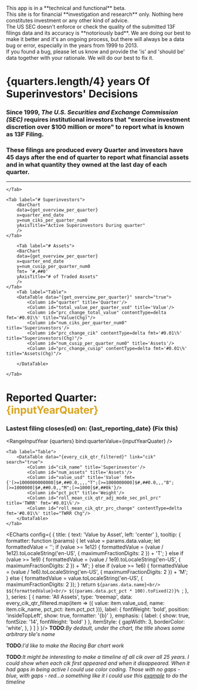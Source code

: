 <script>

let get_overview_per_quarter = props.entries_get_overview_per_quarter;
let quarters = get_overview_per_quarter.map(item => (item.quarter)).reverse();
$: inputYearQuater = quarters[quarters.length -1];

$: every_cik_qtr_filtered = props.entries_every_cik_qtr.filter(item => item.quarter === inputYearQuater);
$: prev_quarter = every_cik_qtr_filtered[0].prev_quarter;

const [ total_quarters, 
        total_ciks,
        last_reporting_date] = get_overview_per_quarter.map(q => [q.total_quarters, q.total_ciks, q.last_reporting_date])[0];

</script>


<!-- {JSON.stringify(props.entries_get_overview_per_quarter[0].quarter,  null, 2)}  -->
<div style="display: flex; justify-content: center;">
    <Alert status="warning" open="true">
    <Modal title="Data Quality Warning and Site's Purpose" buttonText="Important Statement About Data Quality and App's Purpose"> 
    This app is in a **technical and functional** beta.
    <br>
    This site is for financial **investigation and research** only. Nothing here constitutes investment or any other kind of advice.
    <br>
    The US SEC doesn't enforce or check the quality of the submitted 13F filings data and its accuracy is **notoriously bad**. We are doing our best to make it better and it's an ongoing process, but there will always be a data bug or error, especially in the years from 1999 to 2013.
    <br>
    If you found a bug, please let us know and provide the 'is' and 'should be' data together with your rationale. We will do our best to fix it.
    </Modal>
    </Alert>  
</div>

# **{quarters.length/4}** years Of Superinvestors' Decisions
### Since 1999, *The U.S. Securities and Exchange Commission (SEC)* requires institutional investors that **"exercise investment discretion over $100 million or more"** to report what is known as **13F Filing**. <br>
### These filings are produced every **Quarter** and investors have **45 days** after the end of quarter to report what financial assets and in what quantity they owned at the last day of each quarter. 
<hr>

<BigValue
    data={get_overview_per_quarter}
    title="All Superinvestors"
    value=total_ciks_num0
/>

<BigValue
    data={get_overview_per_quarter}
    title="Reported Years"
    value=total_years
/>

<BigValue
    data={get_overview_per_quarter}
    title="Traded Assets"
    value=total_cusip_num0
/>

<!-- **TODO**:*Maybe add one more BigValue here for Total Value traded in 25 years*

**TODO**:*Add a BigValue for Average %P/L for all cik all time*



**TODO**:*correct the tooltip formatting for Line Chart for Value, Assets. Now it shows data in Billions and 
it needs to be Trillions* -->



<Tabs>
    <Tab label="Value">
        <AreaChart 
            data={get_overview_per_quarter}
            x=quarter_end_date 
            y=total_value_per_quarter_usd
            yAxisTitle="End Qtr"
            sort=asc
        />

    </Tab>

    <Tab label="# Superinvestors">
        <BarChart 
        data={get_overview_per_quarter}
        x=quarter_end_date 
        y=num_ciks_per_quarter_num0
        yAxisTitle="Active Superinvestors During quarter"
        />
    </Tab>

        <Tab label="# Assets">
        <BarChart 
        data={get_overview_per_quarter}
        x=quarter_end_date 
        y=num_cusip_per_quarter_num0
        fmt= '#,##0'
        yAxisTitle="# of Traded Assets"
        />
    </Tab>
        <Tab label="Table">
        <DataTable data="{get_overview_per_quarter}" search="true">
            <Column id="quarter" title='Quarter'/>
            <Column id="total_value_per_quarter_usd" title='Value'/>
            <Column id="prc_change_total_value" contentType=delta fmt='#0.01\%' title="Value(Chg)"/>
            <Column id="num_ciks_per_quarter_num0" title='Superinvestors'/>
            <Column id="prc_change_cik" contentType=delta fmt='#0.01\%' title="Superinvestors(Chg)"/>
            <Column id="num_cusip_per_quarter_num0" title='Assets'/>
            <Column id="prc_change_cusip" contentType=delta fmt='#0.01\%' title="Assets(Chg)"/>
            
        </DataTable>

    </Tab>

</Tabs>

# Reported Quarter: <span style="color: goldenrod;">{inputYearQuater}</span>
### Lastest filing closes(ed) on: **{last_reporting_date}** (Fix this)
<!-- **TODO**:*Fix the code for the last reporting date/reporting closed date* -->

<RangeInputYear {quarters} bind:quarterValue={inputYearQuater} />

<BigValue
    data={every_cik_qtr_filtered}
    title="Total Value"
    value=total_value_quarter_all_cik_usd  
    comparison=prc_change_total_value_pct
/>

<BigValue
    data={every_cik_qtr_filtered}
    title="# of Superinvestors"
    value=total_num_cik_per_quarter_num0  
    fmt='#,##0'  
    comparison=prc_change_total_num_cik_pct
    comparisonTitle="Over {prev_quarter}"
/>

<BigValue
    data={every_cik_qtr_filtered}
    title="# of Assets"
    value=total_assets_per_quarter_num0  
    fmt='#,##0'  
    comparison=prc_change_total_num_assets_pct
    comparisonTitle="Over {prev_quarter}"
/> 

<BigValue
    data={every_cik_qtr_filtered}
    title="TWRR"
    value=roll_mean_all_cik_qtr_adj_mode_sec_pnl_prc  
    fmt='#0.01\%'  
    comparison=roll_mean_all_cik_qtr_prc_change
    comparisonTitle="Over {prev_quarter}"
/>
<!-- prev_roll_mean_all_cik_qtr_adj_mode_sec_pnl_prc -->

<!-- **TODO**:*Add a BigValue for Average % TWR for all cik for each quarter*
**TODO**:*Add a table column for Average % TWR for each cik all each quarter* -->

<!-- **TODO**:*Formatting of values in the table is not dynamic - needs correction*
**TODO**:*The search box is not synchronised with the slider. When inputting search term and 
selecting values on slider the results ignore the search term*  -->


<Tabs>

    <Tab label="Table">
        <DataTable data="{every_cik_qtr_filtered}" link="cik" search="true">
            <Column id="cik_name" title='Superinvestor'/>
            <Column id="num_assets" title='Assets'/>
            <Column id="value_usd" title='Value' fmt={'[>=1000000000000]$#,##0.0,,,,"T";[>=1000000000]$#,##0.0,,,"B";[>=1000000]$#,##0.0,,"M";[>=1000]$#,##0k'}/>
            <Column id="pct_pct" title='Weight'/>
            <Column id="roll_mean_cik_qtr_adj_mode_sec_pnl_prc" title='TWRR' fmt='#0.01\%'/>
            <Column id="roll_mean_cik_qtr_prc_change" contentType=delta fmt='#0.01\%' title="TWRR Chg"/>
        </DataTable>
    </Tab>


<Tab label="Chart">

<ECharts config={
    {
        title: {
            text: 'Value by Asset',
            left: 'center'
        },
        tooltip: {
            formatter: function (params) {
                let value = params.data.value;
                let formattedValue = '';
                if (value >= 1e12) {
                    formattedValue = (value / 1e12).toLocaleString('en-US', { maximumFractionDigits: 2 }) + 'T';
                } else if (value >= 1e9) {
                    formattedValue = (value / 1e9).toLocaleString('en-US', { maximumFractionDigits: 2 }) + 'M';
                } else if (value >= 1e6) {
                    formattedValue = (value / 1e6).toLocaleString('en-US', { maximumFractionDigits: 2 }) + 'M';
                } else {
                    formattedValue = value.toLocaleString('en-US', { maximumFractionDigits: 2 });
                }
                return `${params.data.name}<br/>
                    $${formattedValue}<br/>
                    ${(params.data.pct_pct * 100).toFixed(2)}% `;
            },
        },
        series: [
            {
                name: 'All Assets',
                type: 'treemap',
                data: every_cik_qtr_filtered.map(item => ({
                    value: item.value_usd,
                    name: item.cik_name,
                    pct_pct: item.pct_pct
                })),
                label: {
                    fontWeight: 'bold',
                    position: 'insideTopLeft',
                    show: true,
                    formatter: '{b}'
                },
                emphasis: {
                    label: {
                        show: true,
                        fontSize: '14',
                        fontWeight: 'bold'
                    }
                },
                itemStyle: {
                    gapWidth: 3,
                    borderColor: 'white',
                },
            }
        ]
    }
}/> 
**TODO**:*By dedault, under the chart, the title shows some arbitrary tile's name*
    </Tab>
</Tabs>


**TODO**:*I'd like to make the Racing Bar chart work*

**TODO**:*It might be interesting to make a timeline of all cik over all 25 years.
I could show when each cik first appeared and when it disappeared. When it had gaps in being active
I could use color coding. Those with no gaps - blue, with gaps - red...o something like it
i could use this [example](https://unovis.dev/gallery/view?collection=Lines%20and%20Areas&title=Basic%20Timeline) to do the timeline*




































<!-- <ScatterPlot 
    data={get_overview_per_quarter} 
    y=num_cusip_per_quarter_num0 
    x=total_value_per_quarter_usd
    xAxisTitle="total_value_per_quarter_usd" 
    yAxisTitle="num_cusip_per_quarter_num0" 
/> -->






<!-- let sliderValueMapping = {}; -->
<!-- quarters.forEach((quarter, index) => {
    sliderValueMapping[quarter] = index;
});

let updateSearchParams = (key, value) => {
    if (typeof window !== 'undefined') {
        const searchParams = new URLSearchParams(window.location.search);
        searchParams.set(key, value);
        const newUrl = `${window.location.pathname}?${searchParams.toString()}`;
        window.history.pushState({}, '', newUrl);
    }
};
    
$: {updateSearchParams('quarter_params', inputYearQuater)}
$: inputYearQuater = $page.url.searchParams.get('quarter_params')
$: sliderValue = sliderValueMapping[inputYearQuater] -->


